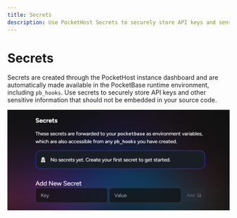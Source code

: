 ```yaml
---
title: Secrets 
description: Use PocketHost Secrets to securely store API keys and sensitive data in your PocketBase runtime environment
---
```

# Secrets

Secrets are created through the PocketHost instance dashboard and are automatically made available in the PocketBase runtime environment, including `pb_hooks`. Use secrets to securely store API keys and other sensitive information that should not be embedded in your source code.

![](secrets.png)
